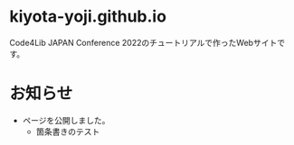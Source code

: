 # kiyota-yoji.github.io
Code4Lib JAPAN Conference 2022のチュートリアルで作ったWebサイトです。

# お知らせ

- ページを公開しました。
  - 箇条書きのテスト
